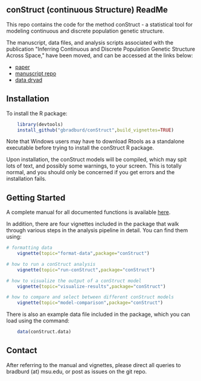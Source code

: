 
## conStruct (continuous Structure) ReadMe


This repo contains the code for the method conStruct - a statistical tool 
for modeling continuous and discrete population genetic structure.

The manuscript, data files, and analysis scripts associated with the publication 
"Inferring Continuous and Discrete Population Genetic Structure Across Space,"
have been moved, and can be accessed at the links below:

 * [paper](https://doi.org/10.1534/genetics.118.301333)
 * [manuscript repo](https://github.com/gbradburd/conStruct-paper)
 * [data dryad](https://doi.org/10.5061/dryad.5qj7h09)

## Installation

To install the R package:

```r
	library(devtools)
	install_github("gbradburd/conStruct",build_vignettes=TRUE)
```

Note that Windows users may have to download Rtools as a 
standalone executable before trying to install the conStruct R package.

Upon installation, the conStruct models will be compiled, which may 
spit lots of text, and possibly some warnings, to your screen. This is 
totally normal, and you should only be concerned if you get errors 
and the installation fails.


## Getting Started

A complete manual for all documented functions is available [here](https://github.com/gbradburd/conStruct/blob/master/man/conStruct-manual.pdf).

In addition, there are four vignettes included in the package that walk through 
various steps in the analysis pipeline in detail. You can find them using: 

```r
# formatting data
	vignette(topic="format-data",package="conStruct")

# how to run a conStruct analysis
	vignette(topic="run-conStruct",package="conStruct")

# how to visualize the output of a conStruct model
	vignette(topic="visualize-results",package="conStruct")

# how to compare and select between different conStruct models
	vignette(topic="model-comparison",package="conStruct")
```

There is also an example data file included in the package, which you can 
load using the command:

```r
	data(conStruct.data)
```

## Contact

After referring to the manual and vignettes, 
please direct all queries to bradburd (at) msu.edu, 
or post as issues on the git repo.